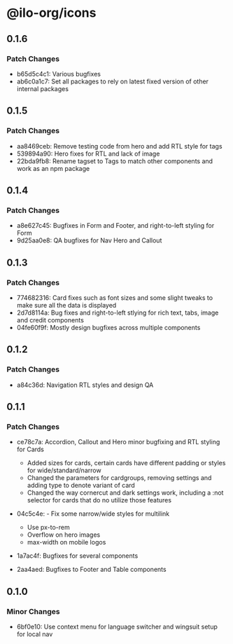 # @ilo-org/icons

## 0.1.6

### Patch Changes

- b65d5c4c1: Various bugfixes
- ab6c0a1c7: Set all packages to rely on latest fixed version of other internal packages

## 0.1.5

### Patch Changes

- aa8469ceb: Remove testing code from hero and add RTL style for tags
- 539894a90: Hero fixes for RTL and lack of image
- 22bda9fb8: Rename tagset to Tags to match other components and work as an npm package

## 0.1.4

### Patch Changes

- a8e627c45: Bugfixes in Form and Footer, and right-to-left styling for Form
- 9d25aa0e8: QA bugfixes for Nav Hero and Callout

## 0.1.3

### Patch Changes

- 774682316: Card fixes such as font sizes and some slight tweaks to make sure all the data is displayed
- 2d7d8114a: Bug fixes and right-to-left stlying for rich text, tabs, image and credit components
- 04fe60f9f: Mostly design bugfixes across multiple components

## 0.1.2

### Patch Changes

- a84c36d: Navigation RTL styles and design QA

## 0.1.1

### Patch Changes

- ce78c7a: Accordion, Callout and Hero minor bugfixing and RTL styling for Cards

  - Added sizes for cards, certain cards have different padding or styles for wide/standard/narrow
  - Changed the parameters for cardgroups, removing settings and adding type to denote variant of card
  - Changed the way cornercut and dark settings work, including a :not selector for cards that do no utilize those features

- 04c5c4e: - Fix some narrow/wide styles for multilink
  - Use px-to-rem
  - Overflow on hero images
  - max-width on mobile logos
- 1a7ac4f: Bugfixes for several components
- 2aa4aed: Bugfixes to Footer and Table components

## 0.1.0

### Minor Changes

- 6bf0e10: Use context menu for language switcher and wingsuit setup for local nav
